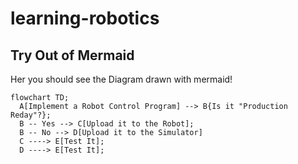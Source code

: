 # learning-robotics

## Try Out of Mermaid 

Her you should see the Diagram  drawn with mermaid!

```mermaid
flowchart TD;
  A[Implement a Robot Control Program] --> B{Is it "Production Reday"?};
  B -- Yes --> C[Upload it to the Robot];
  B -- No --> D[Upload it to the Simulator]
  C ----> E[Test It];
  D ----> E[Test It];
```

